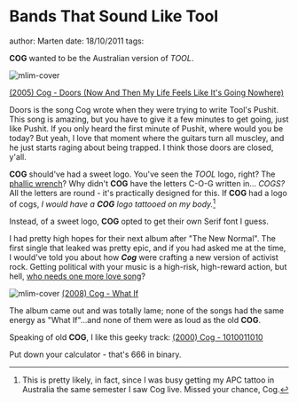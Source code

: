 # Bands That Sound Like Tool
author: Marten
date: 18/10/2011
tags: 

**COG** wanted to be the Australian version of *TOOL*.

![mlim-cover](/content/images/cog-new-normal.jpg)

[(2005) Cog - Doors (Now And Then My Life Feels Like It's Going Nowhere)](/assets/mp3/10-doors-now-and-then-my-life-feels-like-its-going-nowhere.mp3)

Doors is the song Cog wrote when they were trying to write Tool's Pushit. This song is amazing, but you have to give it a few minutes to get going, just like Pushit. If you only heard the first minute of Pushit, where would you be today? But yeah, I love that moment where the guitars turn all muscley, and he just starts raging about being trapped. I think those doors are closed, y'all.

**COG** should've had a sweet logo. You've seen the *TOOL* logo, right? The [phallic wrench](http://www.facebook.com/pages/Tools-Phallic-Wrench/172218202812603)? Why didn't **COG** have the letters C-O-G written in... _COGS?_ All the letters are round - it's practically designed for this. If **COG** had a logo of cogs, _I would have a **COG** logo tattooed on my body._[^1]

Instead, of a sweet logo, **COG** opted to get their own Serif font I guess.

I had pretty high hopes for their next album after "The New Normal". The first single that leaked was pretty epic, and if you had asked me at the time, I would've told you about how ***Cog*** were crafting a new version of activist rock. Getting political with your music is a high-risk, high-reward action, but hell, <a href="http://mylifeismetal.com/?p=397">who needs one more love song</a>?

![mlim-cover](/content/images/cog-sharing-space.jpg)
[(2008) Cog - What If](/assets/mp3/04-what-if.mp3)

The album came out and was totally lame; none of the songs had the same energy as "What If"...and none of them were as loud as the old **COG**.

Speaking of old **COG**, I like this geeky track:
[(2000) Cog - 1010011010](/assets/mp3/03-1010011010.mp3)

Put down your calculator - that's 666 in binary.

[^1]: This is pretty likely, in fact, since I was busy getting my APC tattoo in Australia the same semester I saw Cog live. Missed your chance, Cog.

